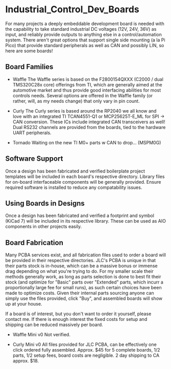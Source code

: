 # Industrial_Control_Dev_Boards
For many projects a deeply embeddable development board is needed with the capability to take standard industrial DC voltages (12V, 24V, 36V) as input, and reliably provide outputs to anything else in a control/automation system. There aren't great options that support single side mounting (a la Pi Pico) that provide standard peripherals as well as CAN and possibly LIN, so here are some boards!  
  
## Board Families
- Waffle
The Waffle series is based on the F2800154QXXX (C2000 / dual TMS320C28x core) offerings from TI, which are generally aimed at the automotive market and thus provide good interfacing abilities for most controls needs. Several options are offered in the Waffle family (or rather, will, as my needs change) that only vary in pin count.
  
- Curly
The Curly series is based around the RP2040 we all know and love with an integrated TI TCAN4551-Q1 or MCP25625T-E_ML for SPI -> CAN conversion. These ICs include integrated CAN transceivers as well! Dual RS232 channels are provided from the boards, tied to the hardware UART peripherals.

- Tornado
Waiting on the new TI M0+ parts w CAN to drop... (MSPM0G)  
  
## Software Support
Once a design has been fabricated and verified boilerplate project templates will be included in each board's respective directory. Library files for on-board interfaceable components will be generally provided. Ensure required software is installed to reduce any compatability issues.
  
## Using Boards in Designs
Once a design has been fabricated and verified a footprint and symbol (KiCad 7) will be included in its respective library. These can be used as AIO components in other projects easily.
  
## Board Fabrication
Many PCBA services exist, and all fabrication files used to order a board will be provided in their respective directories. JLC's PCBA is unique in that their parts stock is in-house, which can be a massive bonus or immense drag depending on what you're trying to do. For my smaller scale their methods generally work, as long as parts selection is done to best fit their stock (and optimize for "Basic" parts over "Extended" parts, which incurr a proportionally large fee for small runs), as such certain choices have been made to optimize costs. Given their internal parts sourcing anyone can simply use the files provided, click "Buy", and assembled boards will show up at your house.
  
If a board is of interest, but you don't want to order it yourself, please contact me. If there is enough interest the fixed costs for setup and shipping can be reduced massively per board.

- Waffle Mini v0
Not verified.
  
- Curly Mini v0
All files provided for JLC PCBA, can be effectively one click ordered fully assembled. Approx. $45 for 5 complete boards, 1/2 parts, 1/2 setup fees, board costs are negligible. 2 day shipping to CA approx. $18. 